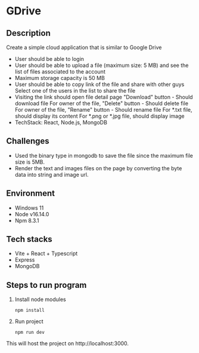 # GDrive

## Description
Create a simple cloud application that is similar to Google Drive
- User should be able to login
- User should be able to upload a file (maximum size: 5 MB) and see the list of files associated to the account
- Maximum storage capacity is 50 MB
- User should be able to copy link of the file and share with other guys
  Select one of the users in the list to share the file
- Visiting the link should open file detail page
  "Download" button - Should download file
  For owner of the file, "Delete" button - Should delete file
  For owner of the file, "Rename" button - Should rename file
  For *.txt file, should display its content
  For *.png or *.jpg file, should display image
- TechStack: React, Node.js, MongoDB

## Challenges
- Used the binary type in mongodb to save the file since the maximum file size is 5MB.
- Render the text and images files on the page by converting the byte data into string and image url.

## Environment
- Windows 11
- Node v16.14.0
- Npm 8.3.1

## Tech stacks
- Vite + React + Typescript
- Express
- MongoDB

## Steps to run program
1. Install node modules
   ```shell
   npm install
   ```

2. Run project
   ```shell
   npm run dev
   ```
This will host the project on http://localhost:3000. 